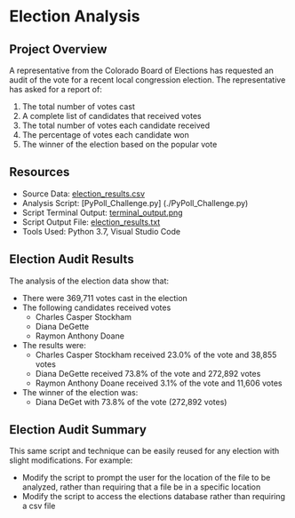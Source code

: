 # Election Analysis

## Project Overview
A representative from the Colorado Board of Elections has requested an audit of the vote for a recent local congression election.  The representative has asked for a report of:

1. The total number of votes cast
2. A complete list of candidates that received votes
3. The total number of votes each candidate received
4. The percentage of votes each candidate won
5. The winner of the election based on the popular vote

## Resources
- Source Data:  [election_results.csv](./Resources/election_results.csv)
- Analysis Script:  [PyPoll_Challenge.py] (./PyPoll_Challenge.py)
- Script Terminal Output:  [terminal_output.png](./analysis/terminal_output.png)
- Script Output File:  [election_results.txt](./analysis/election_results.txt)
- Tools Used:  Python 3.7, Visual Studio Code

## Election Audit Results
The analysis of the election data show that:
- There were 369,711 votes cast in the election
- The following candidates received votes
    - Charles Casper Stockham
    - Diana DeGette
    - Raymon Anthony Doane
- The results were:
    - Charles Casper Stockham received 23.0% of the vote and 38,855 votes
    - Diana DeGette received 73.8% of the vote and 272,892 votes
    - Raymon Anthony Doane received 3.1% of the vote and 11,606 votes
- The winner of the election was:
    - Diana DeGet with 73.8% of the vote (272,892 votes)

## Election Audit Summary
This same script and technique can be easily reused for any election with slight modifications.  For example:
- Modify the script to prompt the user for the location of the file to be analyzed, rather than requiring that a file be in a specific location
- Modify the script to access the elections database rather than requiring a csv file